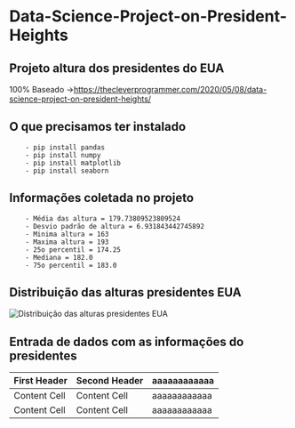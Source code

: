 # Data-Science-Project-on-President-Heights

## Projeto altura dos presidentes do EUA 
100% Baseado ->https://thecleverprogrammer.com/2020/05/08/data-science-project-on-president-heights/

## O que precisamos ter instalado 
        - pip install pandas
        - pip install numpy
        - pip install matplotlib
        - pip install seaborn
        
## Informações coletada no projeto

        - Média das altura = 179.73809523809524
        - Desvio padrão de altura = 6.931843442745892
        - Minima altura = 163
        - Maxima altura = 193
        - 25o percentil = 174.25
        - Mediana = 182.0
        - 75o percentil = 183.0
 ## Distribuição das alturas presidentes EUA
 
![Distribuição das alturas presidentes EUA](https://i.imgur.com/BYXWyCK.png)
        


## Entrada de dados com as informações do presidentes

| First Header  | Second Header | aaaaaaaaaaaa |
| ------------- | ------------- | -------------|
| Content Cell  | Content Cell  | aaaaaaaaaaaa |
| Content Cell  | Content Cell  | aaaaaaaaaaaa |
